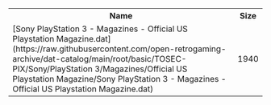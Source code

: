 <table>
<tr><th>Name</th><th>Size</th></tr>
<tr><td>[Sony PlayStation 3 - Magazines - Official US Playstation Magazine.dat](https://raw.githubusercontent.com/open-retrogaming-archive/dat-catalog/main/root/basic/TOSEC-PIX/Sony/PlayStation 3/Magazines/Official US Playstation Magazine/Sony PlayStation 3 - Magazines - Official US Playstation Magazine.dat)</td><td>1940</td></tr>
</table>
